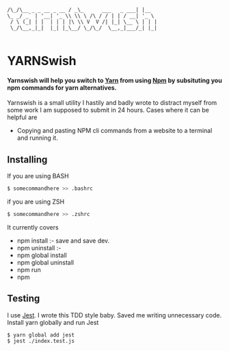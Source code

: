 ```                     __                    _     
/\_/\__ _ _ __ _ __ / _\_      ___   _ ___| |__  
\_ _/ _` | '__| '_ \\ \\ \ /\ / / | | / __| '_ \ 
 / \ (_| | |  | | | |\ \\ V  V /| |_| \__ \ | | |
 \_/\__,_|_|  |_| |_\__/ \_/\_/  \__,_|___/_| |_|
                                                 
```
# YARNSwish
#### Yarnswish will help you switch to [Yarn](https://yarnpkg.com/) from using [Npm](http://npmjs.com/) by subsituting you npm commands for yarn alternatives. 

Yarnswish is a small utility I hastily and badly wrote to distract myself from some work I am supposed to submit in 24 hours. Cases where it can be helpful are
- Copying and pasting NPM cli commands from a website to a terminal and running it.

## Installing
If you are using BASH
```bash
$ somecommandhere >> .bashrc 

```

if you are using ZSH
```bash
$ somecommandhere >> .zshrc
```

It currently covers 
- npm install :- save and save dev.
- npm uninstall :- 
- npm global install 
- npm global uninstall
- npm run 
- npm 


## Testing
I use [Jest](https://jestjs.io/docs/en/getting-started). I wrote this TDD style baby. Saved me writing unnecessary code. 
Install yarn globally and run Jest
```
$ yarn global add jest
$ jest ./index.test.js
```
